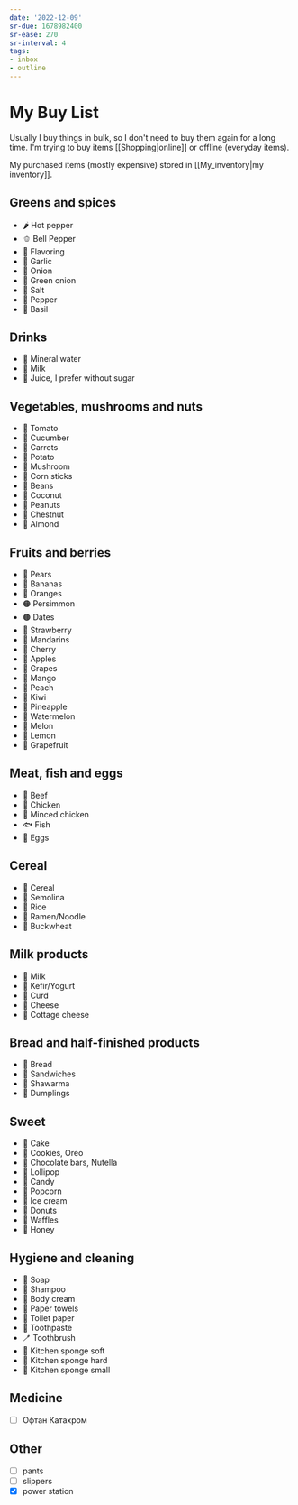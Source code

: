 ```yaml
---
date: '2022-12-09'
sr-due: 1678982400
sr-ease: 270
sr-interval: 4
tags:
- inbox
- outline
---
```


# My Buy List

Usually I buy things in bulk, so I don't need to buy them again for a long time.
I'm trying to buy items [[Shopping|online]] or offline (everyday items).

My purchased items (mostly expensive) stored in [[My_inventory|my inventory]].

## Greens and spices

- 🌶️ Hot pepper
- 🫑 Bell Pepper
- 🌿 Flavoring
- 🧄 Garlic
- 🧅 Onion
- 🧅 Green onion
- 🧂 Salt
- 🧂 Pepper
- 🧂 Basil

## Drinks

- 🧴 Mineral water
- 🥛 Milk
- 🧃 Juice, I prefer without sugar

## Vegetables, mushrooms and nuts

- 🍅 Tomato
- 🥒 Cucumber
- 🥕 Carrots
- 🥔 Potato
- 🍄 Mushroom
- 🌽 Corn sticks
- 🫘 Beans
- 🥥 Coconut
- 🥜 Peanuts
- 🌰 Chestnut
- 🌰 Almond

## Fruits and berries

- 🍐 Pears
- 🍌 Bananas
- 🍊 Oranges
- 🟠 Persimmon
- 🟤 Dates
- 🍓 Strawberry
- 🍊 Mandarins
- 🍒 Cherry
- 🍎 Apples
- 🍇 Grapes
- 🥭 Mango
- 🍑 Peach
- 🥝 Kiwi
- 🍍 Pineapple
- 🍉 Watermelon
- 🍈 Melon
- 🍋 Lemon
- 🍈 Grapefruit

## Meat, fish and eggs

- 🥩 Beef
- 🍗 Chicken
- 🍗 Minced chicken
- 🐟 Fish
- 🥚 Eggs

## Cereal

- 🥣 Cereal
- 🍚 Semolina
- 🍚 Rice
- 🍜 Ramen/Noodle
- 🌾 Buckwheat

## Milk products

- 🥛 Milk
- 🥛 Kefir/Yogurt
- 🧀 Curd
- 🧀 Cheese
- 🧀 Cottage cheese

## Bread and half-finished products

- 🍞 Bread
- 🥪 Sandwiches
- 🌯 Shawarma
- 🥟 Dumplings

## Sweet

- 🍰 Cake
- 🍪 Cookies, Oreo
- 🍫 Chocolate bars, Nutella
- 🍭 Lollipop
- 🍬 Candy
- 🍿 Popcorn
- 🍦 Ice cream
- 🍩 Donuts
- 🍦 Waffles
- 🍯 Honey

## Hygiene and cleaning

- 🧼 Soap
- 🧴 Shampoo
- 🧴 Body cream
- 🧻 Paper towels
- 🧻 Toilet paper
- 🦷 Toothpaste
- 🪥 Toothbrush
- 🧽 Kitchen sponge soft
- 🧽 Kitchen sponge hard
- 🧽 Kitchen sponge small

## Medicine

- [ ] Офтан Катахром

## Other

- [ ] pants
- [ ] slippers
- [x] power station
